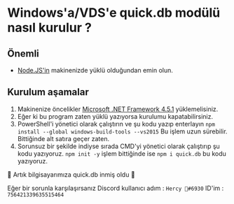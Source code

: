 # Windows'a/VDS'e quick.db modülü nasıl kurulur ?

## Önemli
* [Node.JS'in](https://nodejs.org/en/) makinenizde yüklü olduğundan emin olun.

## Kurulum aşamalar 

1) Makinenize öncelikler [Microsoft .NET Framework 4.5.1](https://www.microsoft.com/en-us/download/details.aspx?id=40773) yüklemelisiniz.
2) Eğer ki bu program zaten yüklü yazıyorsa kurulumu kapatabilirsiniz.
3) PowerShell'i yönetici olarak çalıştırın ve şu kodu yazıp enterlayın `npm install --global windows-build-tools --vs2015` Bu işlem uzun sürebilir. Bittiğinde alt satıra geçer zaten.
4) Sorunsuz bir şekilde indiyse sırada CMD'yi yönetici olarak çalıştırıp şu kodu yazıyoruz. `npm init -y` işlem bittiğinde ise `npm i quick.db` bu kodu yazıyoruz.

  🎉 Artık bilgisayarımıza quick.db inmiş oldu 🎉

Eğer bir sorunla karşılaşırsanız Discord kullanıcı adım : `Hercy 🍁#6930` ID'im : `756421339635515464`
